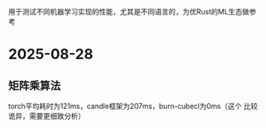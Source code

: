 用于测试不同机器学习实现的性能，尤其是不同语言的，为优Rust的ML生态做参考

# 2025-08-28
## 矩阵乘算法
torch平均耗时为121ms，candle框架为207ms，burn-cubecl为0ms（这个
比较诡异，需要更细致分析）
